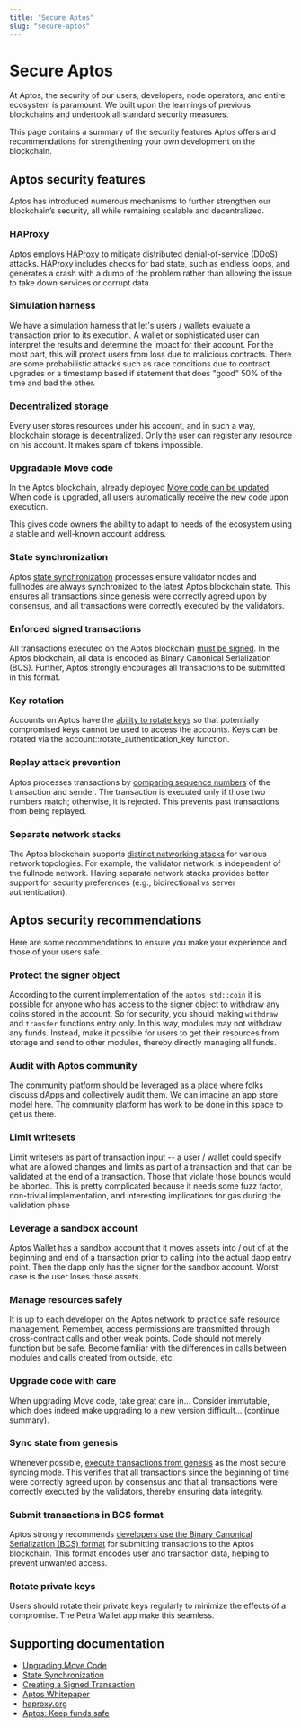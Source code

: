 ```yaml
---
title: "Secure Aptos"
slug: "secure-aptos"
---
```


# Secure Aptos

At Aptos, the security of our users, developers, node operators, and entire ecosystem is paramount. We built upon the learnings of previous blockchains and undertook all standard security measures.

This page contains a summary of the security features Aptos offers and recommendations for strengthening your own development on the blockchain.

## Aptos security features

Aptos has introduced numerous mechanisms to further strengthen our blockchain’s security, all while remaining scalable and decentralized.


### HAProxy

Aptos employs [HAProxy](http://www.haproxy.org/#desc) to mitigate distributed denial-of-service (DDoS) attacks. HAProxy includes checks for bad state, such as endless loops, and generates a crash with a dump of the problem rather than allowing the issue to take down services or corrupt data.


### Simulation harness

We have a simulation harness that let's users / wallets evaluate a transaction prior to its execution. A wallet or sophisticated user can interpret the results and determine the impact for their account. For the most part, this will protect users from loss due to malicious contracts. There are some probabilistic attacks such as race conditions due to contract upgrades or a timestamp based if statement that does "good" 50% of the time and bad the other.


### Decentralized storage

Every user stores resources under his account, and in such a way, blockchain storage is decentralized. Only the user can register any resource on his account. It makes spam of tokens impossible.


### Upgradable Move code

In the Aptos blockchain, already deployed [Move code can be updated](./move-guides/upgrading-move-code.md). When code is upgraded, all users automatically receive the new code upon execution.

This gives code owners the ability to adapt to needs of the ecosystem using a stable and well-known account address.


### State synchronization

Aptos [state synchronization](./state-sync.md) processes ensure validator nodes and fullnodes are always synchronized to the latest Aptos blockchain state. This ensures all transactions since genesis were correctly agreed upon by consensus, and all transactions were correctly executed by the validators.


### Enforced signed transactions

All transactions executed on the Aptos blockchain [must be signed](./sign-a-transaction.md). In the Aptos blockchain, all data is encoded as Binary Canonical Serialization (BCS). Further, Aptos strongly encourages all transactions to be submitted in this format.


### Key rotation

Accounts on Aptos have the [ability to rotate keys](./system-integrators-guide.md#accounts-on-aptos) so that potentially compromised keys cannot be used to access the accounts. Keys can be rotated via the account::rotate_authentication_key function.


### Replay attack prevention

Aptos processes transactions by [comparing sequence numbers](../concepts/accounts.md#preventing-replay-attacks) of the transaction and sender. The transaction is executed only if those two numbers match; otherwise, it is rejected. This prevents past transactions from being replayed.


### Separate network stacks

The Aptos blockchain supports [distinct networking stacks](../concepts/node-networks-sync.md#separate-network-stacks) for various network topologies. For example, the validator network is independent of the fullnode network. Having separate network stacks provides better support for security preferences (e.g., bidirectional vs server authentication).


## Aptos security recommendations

Here are some recommendations to ensure you make your experience and those of your users safe.


### Protect the signer object

According to the current implementation of the `aptos_std::coin` it is possible for anyone who has access to the signer object to withdraw any coins stored in the account. So for security, you should making `withdraw` and `transfer` functions entry only. In this way, modules may not withdraw any funds. Instead, make it possible for users to get their resources from storage and send to other modules, thereby directly managing all funds.


### Audit with Aptos community

The community platform should be leveraged as a place where folks discuss dApps and collectively audit them. We can imagine an app store model here. The community platform has work to be done in this space to get us there.


### Limit writesets

Limit writesets as part of transaction input -- a user / wallet could specify what are allowed changes and limits as part of a transaction and that can be validated at the end of a transaction. Those that violate those bounds would be aborted. This is pretty complicated because it needs some fuzz factor, non-trivial implementation, and interesting implications for gas during the validation phase


### Leverage a sandbox account

Aptos Wallet has a sandbox account that it moves assets into / out of at the beginning and end of a transaction prior to calling into the actual dapp entry point. Then the dapp only has the signer for the sandbox account. Worst case is the user loses those assets.


### Manage resources safely

It is up to each developer on the Aptos network to practice safe resource management. Remember, access permissions are transmitted through cross-contract calls and other weak points. Code should not merely function but be safe. Become familiar with the differences in calls between modules and calls created from outside, etc.


### Upgrade code with care

When upgrading Move code, take great care in… Consider immutable, which does indeed make upgrading to a new version difficult… (continue summary).


### Sync state from genesis

Whenever possible, [execute transactions from genesis](./state-sync.md#security-implications-and-data-integrity) as the most secure syncing mode. This verifies that all transactions since the beginning of time were correctly agreed upon by consensus and that all transactions were correctly executed by the validators, thereby ensuring data integrity.


### Submit transactions in BCS format

Aptos strongly recommends [developers use the Binary Canonical Serialization (BCS) format](./sign-a-transaction.md#bcs) for submitting transactions to the Aptos blockchain. This format encodes user and transaction data, helping to prevent unwanted access.


### Rotate private keys

Users should rotate their private keys regularly to minimize the effects of a compromise. The Petra Wallet app make this seamless.

## Supporting documentation

* [Upgrading Move Code](./move-guides/upgrading-move-code.md)
* [State Synchronization](./state-sync.md)
* [Creating a Signed Transaction](./sign-a-transaction.md)
* [Aptos Whitepaper](../aptos-white-paper/index.md)
* [haproxy.org](http://www.haproxy.org/) 
* [Aptos: Keep funds safe](https://medium.com/@chestedos/aptos-keep-funds-safe-8ca6f5fdb965)